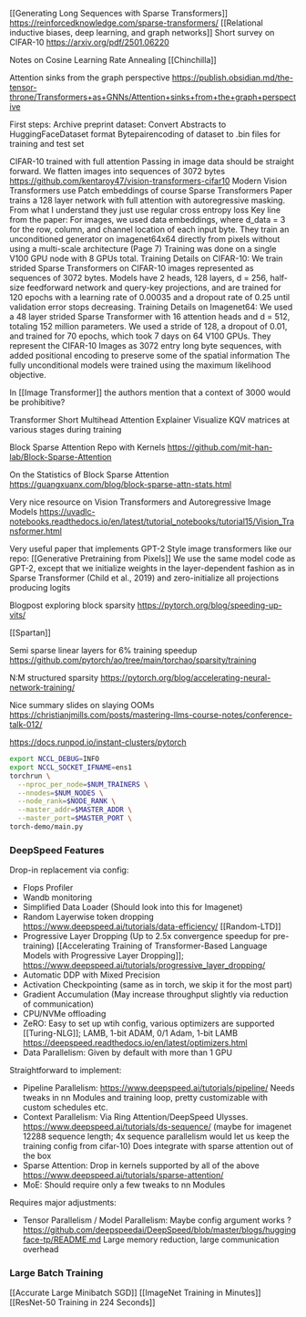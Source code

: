 [[Generating Long Sequences with Sparse Transformers]]
https://reinforcedknowledge.com/sparse-transformers/
[[Relational inductive biases, deep learning, and graph networks]]
Short survey on CIFAR-10 https://arxiv.org/pdf/2501.06220

Notes on Cosine Learning Rate Annealing [[Chinchilla]]

Attention sinks from the graph perspective
https://publish.obsidian.md/the-tensor-throne/Transformers+as+GNNs/Attention+sinks+from+the+graph+perspective


First steps: 
Archive preprint dataset: 
	Convert Abstracts to HuggingFaceDataset format
	Bytepairencoding of dataset to .bin files for training and test set

CIFAR-10 trained with full attention
	Passing in image data should be straight forward. 
	We flatten images into sequences of 3072 bytes
	https://github.com/kentaroy47/vision-transformers-cifar10
	Modern Vision Transformers use Patch embeddings of course
	Sparse Transformers Paper trains a 128 layer network with full attention with autoregressive masking. 
	From what I understand they just use regular cross entropy loss 
	Key line from the paper: 
		For images, we used data embeddings, where d_data = 3 for the row, column, and channel location of each input byte. 
	They train an unconditioned generator on imagenet64x64 directly from pixels without using a multi-scale architecture (Page 7)
	Training was done on a single V100 GPU node with 8 GPUs total.
	Training Details on CIFAR-10:
		We train strided Sparse Transformers on CIFAR-10 images represented as sequences of 3072 bytes. Models have 2	heads, 128 layers, d = 256, half-size feedforward network and query-key projections, and are trained for 120 epochs with a learning rate of 0.00035 and a dropout rate of 0.25 until validation error stops decreasing.
	Training Details on Imagenet64:
		We used a 48 layer strided Sparse Transformer with 16 attention heads and d = 512, totaling 152 million parameters. We used a stride of 128, a dropout of 0.01, and trained for 70 epochs, which took 7 days on 64 V100 GPUs.
	They represent the CIFAR-10 Images as 3072 entry long byte sequences, with added positional encoding to preserve some of the spatial information
	The fully unconditional models were trained using the maximum likelihood objective.

In [[Image Transformer]] the authors mention that a context of 3000 would be prohibitive? 


Transformer
	Short Multihead Attention Explainer
	Visualize KQV matrices at various stages during training

Block Sparse Attention Repo with Kernels
	https://github.com/mit-han-lab/Block-Sparse-Attention

On the Statistics of Block Sparse Attention
	https://guangxuanx.com/blog/block-sparse-attn-stats.html

Very nice resource on Vision Transformers and Autoregressive Image Models
	https://uvadlc-notebooks.readthedocs.io/en/latest/tutorial_notebooks/tutorial15/Vision_Transformer.html

Very useful paper that implements GPT-2 Style image transformers like our repo: 
	[[Generative Pretraining from Pixels]]
	We use the same model code as GPT-2, except that we initialize weights in the layer-dependent fashion as in Sparse Transformer (Child et al., 2019) and zero-initialize all projections producing logits

Blogpost exploring block sparsity
	https://pytorch.org/blog/speeding-up-vits/

[[Spartan]]

Semi sparse linear layers for 6% training speedup
	https://github.com/pytorch/ao/tree/main/torchao/sparsity/training

N:M structured sparsity
	https://pytorch.org/blog/accelerating-neural-network-training/

Nice summary slides on slaying OOMs
	https://christianjmills.com/posts/mastering-llms-course-notes/conference-talk-012/


https://docs.runpod.io/instant-clusters/pytorch
```bash
export NCCL_DEBUG=INFO
export NCCL_SOCKET_IFNAME=ens1
torchrun \
  --nproc_per_node=$NUM_TRAINERS \
  --nnodes=$NUM_NODES \
  --node_rank=$NODE_RANK \
  --master_addr=$MASTER_ADDR \
  --master_port=$MASTER_PORT \
torch-demo/main.py
```
### DeepSpeed Features

Drop-in replacement via config:
* Flops Profiler
* Wandb monitoring
* Simplified Data Loader (Should look into this for Imagenet)
*  Random Layerwise token dropping https://www.deepspeed.ai/tutorials/data-efficiency/  [[Random-LTD]]
* Progressive Layer Dropping (Up to 2.5x convergence speedup for pre-training) [[Accelerating Training of Transformer-Based Language Models with Progressive Layer Dropping]]; https://www.deepspeed.ai/tutorials/progressive_layer_dropping/
* Automatic DDP with Mixed Precision
* Activation Checkpointing (same as in torch, we skip it for the most part)
* Gradient Accumulation (May increase throughput slightly via reduction of communication)
* CPU/NVMe offloading
* ZeRO: Easy to set up wtih config, various optimizers are supported [[Turing-NLG]]; LAMB, 1-bit ADAM, 0/1 Adam, 1-bit LAMB https://deepspeed.readthedocs.io/en/latest/optimizers.html
* Data Parallelism: Given by default with more than 1 GPU

Straightforward to implement:
* Pipeline Parallelism: https://www.deepspeed.ai/tutorials/pipeline/ Needs tweaks in nn Modules and training loop, pretty customizable with custom schedules etc.
* Context Parallelism: Via Ring Attention/DeepSpeed Ulysses. https://www.deepspeed.ai/tutorials/ds-sequence/ (maybe for imagenet 12288 sequence length; 4x sequence parallelism would let us keep the training config from cifar-10) Does integrate with sparse attention out of the box
* Sparse Attention: Drop in kernels supported by all of the above https://www.deepspeed.ai/tutorials/sparse-attention/
* MoE: Should require only a few tweaks to nn Modules 

Requires major adjustments:
* Tensor Parallelism / Model Parallelism: Maybe config argument works ? https://github.com/deepspeedai/DeepSpeed/blob/master/blogs/huggingface-tp/README.md Large memory reduction, large communication overhead

### Large Batch Training

[[Accurate Large Minibatch SGD]]
[[ImageNet Training in Minutes]]
[[ResNet-50 Training in 224 Seconds]]